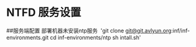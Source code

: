 # NTFD 服务设置
##服务端配置
  部署机器未安装ntp服务
  'git clone git@git.avlyun.org:inf/inf-environments.git
   cd inf-environments/ntp
   sh intall.sh'
